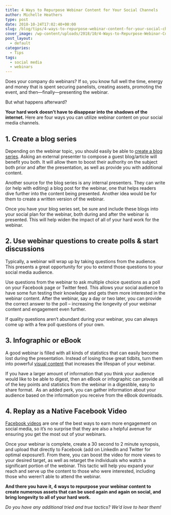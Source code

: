 ```yaml
---
title: 4 Ways to Repurpose Webinar Content for Your Social Channels
author: Michelle Heathers
type: post
date: 2018-10-24T17:02:40+00:00
slug: /blog/tips/4-ways-to-repurpose-webinar-content-for-your-social-channels
cover_image: /wp-content/uploads/2018/10/4-Ways-to-Repurpose-Webinar-Content-for-Your-Social-Channels.png
post_layout:
  - default
categories:
  - Tips
tags:
  - social media
  - webinars
---
```


<span style="font-weight: 400;">Does your company do webinars? If so, you know full well the time, energy and money that is spent securing panelists, creating assets, promoting the event, and then—finally—presenting the webinar.</span>

<span style="font-weight: 400;">But what happens afterward?</span>

**Your hard work doesn’t have to disappear into the shadows of the internet.** <span style="font-weight: 400;">Here are four ways you can utilize webinar content on your social media channels. </span>

## **1. Create a blog series**

<span style="font-weight: 400;">Depending on the webinar topic, you should easily be able to </span>[<span style="font-weight: 400;">create a blog series</span>][1]<span style="font-weight: 400;">. Asking an external presenter to compose a guest blog/article will benefit you both. It will allow them to boost their authority on the subject both prior and after the presentation, as well as provide you with additional content. </span>

<span style="font-weight: 400;">Another source for the blog series is any internal presenters. They can write (or help with editing) a blog post for the webinar, one that helps readers dive further into the content being presented. Another idea would be for them to create a written version of the webinar.</span>

<span style="font-weight: 400;">Once you have your blog series set, be sure and include these blogs into your social plan for the webinar, both during and after the webinar is presented. This will help widen the impact of all of your hard work for the webinar.</span>

## **2. Use webinar questions to create polls & start discussions**

<span style="font-weight: 400;">Typically, a webinar will wrap up by taking questions from the audience. This presents a great opportunity for you to extend those questions to your social media audience. </span>

<span style="font-weight: 400;">Use questions from the webinar to ask multiple choice questions as a poll on your Facebook page or Twitter feed. This allows your social audience to have some fun testing their knowledge and gets them more interested in the webinar content. After the webinar, say a day or two later, you can provide the correct answer to the poll &#8211; increasing the longevity of your webinar content and engagement even further.</span>

<span style="font-weight: 400;">If quality questions aren’t abundant during your webinar, you can always come up with a few poll questions of your own. </span>

## **3. Infographic or eBook**

<span style="font-weight: 400;">A good webinar is filled with all kinds of statistics that can easily become lost during the presentation. Instead of losing those great tidbits, turn them into powerful </span>[<span style="font-weight: 400;">visual content</span>][2] <span style="font-weight: 400;">that increases the lifespan of your webinar.   </span>

<span style="font-weight: 400;">If you have a larger amount of information that you think your audience would like to be able to digest, then an eBook or infographic can provide all of the key points and statistics from the webinar in a digestible, easy to share format.  As an added perk, you can gather information about your audience based on the information you receive from the eBook downloads. </span>

## **4. Replay as a Native Facebook Video**

[<span style="font-weight: 400;">Facebook videos</span>][3] <span style="font-weight: 400;">are one of the best ways to earn more engagement on social media, so it’s no surprise that they are also a helpful avenue for ensuring you get the most out of your webinars. </span>

<span style="font-weight: 400;">Once your webinar is complete, create a 30 second to 2 minute synopsis, and upload that directly to Facebook (add on LinkedIn and Twitter for optimal exposure!). From there, you can boost the video for more views to your desired target, as well as retarget the individuals who watch a significant portion of the webinar. This tactic will help you expand your reach and serve up the content to those who were interested, including those who weren’t able to attend the webinar. </span>

**And there you have it, 4 ways to repurpose your webinar content to create numerous assets that can be used again and again on social, and bring longevity to all of your hard work.**

_<span style="font-weight: 400;">Do you have any additional tried and true tactics? We’d love to hear them!</span>_

[1]: /blog/social-media/8-essential-elements-winning-blog-post
[2]: /blog/social-media-tips/simple-tools-to-create-eye-catching-visual-content
[3]: /blog/social-media/5-tips-maximize-effectiveness-facebook-live-video
